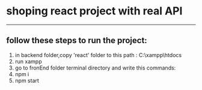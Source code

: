 # shoping react project with real API
---
## follow these steps to run the project:
1. in backend folder,copy 'react' folder to this path : C:\xampp\htdocs
2. run xampp 
3. go to fronEnd folder terminal directory and write this commands:
4. npm i
5. npm start
